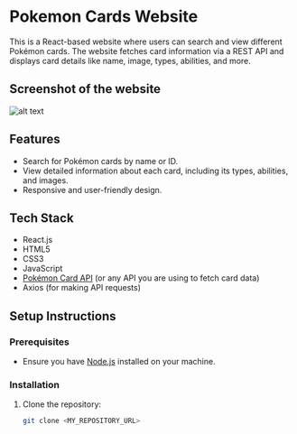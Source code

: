 # Pokemon Cards Website

This is a React-based website where users can search and view different Pokémon cards. The website fetches card information via a REST API and displays card details like name, image, types, abilities, and more.

## Screenshot of the website
![alt text](pokemon-cards.png)
## Features
- Search for Pokémon cards by name or ID.
- View detailed information about each card, including its types, abilities, and images.
- Responsive and user-friendly design.
  
## Tech Stack
- React.js
- HTML5
- CSS3
- JavaScript
- [Pokémon Card API](https://pokeapi.co/) (or any API you are using to fetch card data)
- Axios (for making API requests)

## Setup Instructions

### Prerequisites
- Ensure you have [Node.js](https://nodejs.org/) installed on your machine.

### Installation

1. Clone the repository:
   ```bash
   git clone <MY_REPOSITORY_URL>
